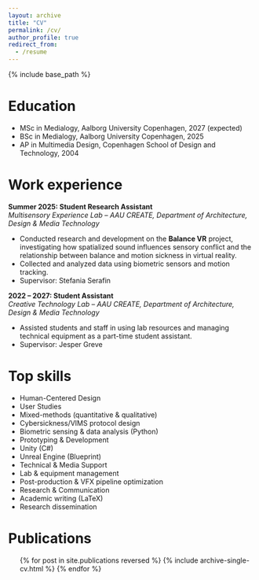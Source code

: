 ```yaml
---
layout: archive
title: "CV"
permalink: /cv/
author_profile: true
redirect_from:
  - /resume
---
```


{% include base_path %}

Education
======
* MSc in Medialogy, Aalborg University Copenhagen, 2027 (expected)
* BSc in Medialogy, Aalborg University Copenhagen, 2025
* AP in Multimedia Design, Copenhagen School of Design and Technology, 2004

Work experience
======
**Summer 2025: Student Research Assistant**  
*Multisensory Experience Lab – AAU CREATE, Department of Architecture, Design & Media Technology*  
- Conducted research and development on the **Balance VR** project, investigating how spatialized sound influences sensory conflict and the relationship between balance and motion sickness in virtual reality.  
- Collected and analyzed data using biometric sensors and motion tracking.  
- Supervisor: Stefania Serafin


**2022 – 2027: Student Assistant**  
*Creative Technology Lab – AAU CREATE, Department of Architecture, Design & Media Technology*  
- Assisted students and staff in using lab resources and managing technical equipment as a part-time student assistant.  
- Supervisor: Jesper Greve

  
Top skills
======
* Human-Centered Design  
* User Studies  
* Mixed-methods (quantitative & qualitative)  
* Cybersickness/VIMS protocol design  
* Biometric sensing & data analysis (Python)  
* Prototyping & Development  
* Unity (C#)  
* Unreal Engine (Blueprint)  
* Technical & Media Support  
* Lab & equipment management  
* Post-production & VFX pipeline optimization  
* Research & Communication  
* Academic writing (LaTeX)  
* Research dissemination  


Publications
======
  <ul>{% for post in site.publications reversed %}
    {% include archive-single-cv.html %}
  {% endfor %}</ul>
  
<!-- Teaching
======
  <ul>{% for post in site.teaching reversed %}
    {% include archive-single-cv.html %}
  {% endfor %}</ul> -->
  
